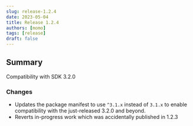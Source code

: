 ```yaml
---
slug: release-1.2.4
date: 2023-05-04
title: Release 1.2.4
authors: [momo]
tags: [release]
draft: false
---
```

## Summary

Compatibility with SDK 3.2.0

### Changes

* Updates the package manifest to use `^3.1.x` instead of `3.1.x` to enable compatibility with the just-released 3.2.0 and beyond.
* Reverts in-progress work which was accidentally published in 1.2.3
